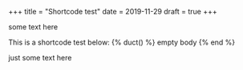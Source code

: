 +++
title = "Shortcode test"
date = 2019-11-29
draft = true
+++

some text here 

This is a shortcode test below:
{% duct() %}
empty body
{% end %}

just some text here 